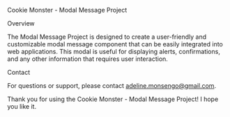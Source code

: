 Cookie Monster - Modal Message Project

Overview

The Modal Message Project is designed to create a user-friendly and customizable modal message component that can be easily integrated into web applications. This modal is useful for displaying alerts, confirmations, and any other information that requires user interaction.

Contact

For questions or support, please contact adeline.monsengo@gmail.com.

Thank you for using the Cookie Monster - Modal Message Project! I hope you like it.

